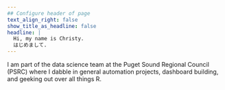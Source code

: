 ```yaml
---
## Configure header of page
text_align_right: false
show_title_as_headline: false
headline: |
  Hi, my name is Christy.  
  はじめまして.
---
```


<!-- this is a subheadline -->
I am part of the data science team at the Puget Sound Regional Council (PSRC) where I dabble in general automation projects, dashboard building, and geeking out over all things R.
